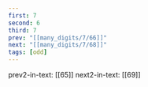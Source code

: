 ```yaml
---
first: 7
second: 6
third: 7
prev: "[[many_digits/7/66]]"
next: "[[many_digits/7/68]]"
tags: [odd]
---
```

prev2-in-text: [[65]]
next2-in-text: [[69]]
